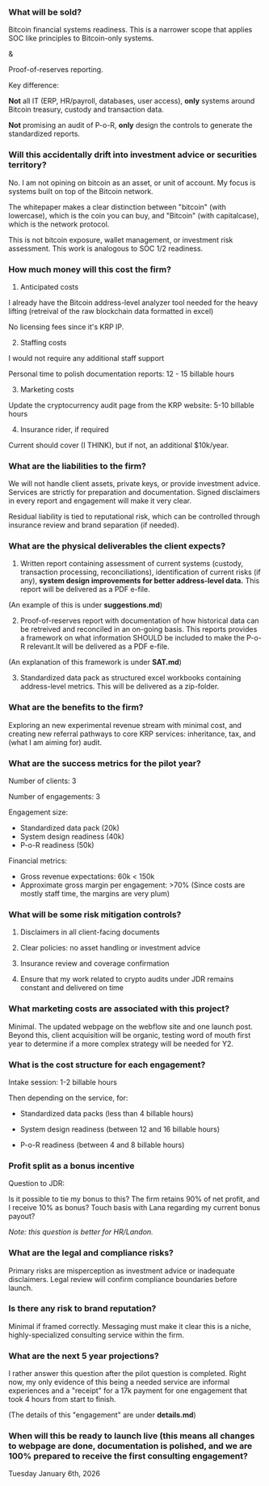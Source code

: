 ### What will be sold?

Bitcoin financial systems readiness. This is a narrower scope that applies SOC like principles to Bitcoin-only systems.

&

Proof-of-reserves reporting.


Key difference:

**Not** all IT (ERP, HR/payroll, databases, user access), **only** systems around Bitcoin treasury, custody and transaction data.

**Not** promising an audit of P-o-R, **only** design the controls to generate the standardized reports.

### Will this accidentally drift into investment advice or securities territory?

No. I am not opining on bitcoin as an asset, or unit of account. My focus is systems built on top of the Bitcoin network.

The whitepaper makes a clear distinction between "bitcoin" (with lowercase), which is the coin you can buy, and "Bitcoin" (with capitalcase), which is the network protocol.

This is not bitcoin exposure, wallet management, or investment risk assessment. This work is analogous to SOC 1/2 readiness.


### How much money will this cost the firm?

1. Anticipated costs

I already have the Bitcoin address-level analyzer tool needed for the heavy lifting (retreival of the raw blockchain data formatted in excel)

No licensing fees since it's KRP IP.

2. Staffing costs

I would not require any additional staff support

Personal time to polish documentation reports: 12 - 15 billable hours

3. Marketing costs

Update the cryptocurrency audit page from the KRP website: 5-10 billable hours

4. Insurance rider, if required

Current should cover (I THINK), but if not, an additional $10k/year.

### What are the liabilities to the firm?

We will not handle client assets, private keys, or provide investment advice. Services are strictly for preparation and documentation. Signed disclaimers in every report and engagement will make it very clear.

Residual liability is tied to reputational risk, which can be controlled through insurance review and brand separation (if needed).

### What are the physical deliverables the client expects?

1. Written report containing assessment of current systems (custody, transaction processing, reconciliations), identification of current risks (if any), **system design improvements for better address-level data.** This report will be delivered as a PDF e-file.

(An example of this is under **suggestions.md**)

2. Proof-of-reserves report with documentation of how historical data can be retreived and reconciled in an on-going basis. This reports provides a framework on what information SHOULD be included to make the P-o-R relevant.It will be delivered as a PDF e-file.

(An explanation of this framework is under **SAT.md**)

3. Standardized data pack as structured excel workbooks containing address-level metrics. This will be delivered as a zip-folder.

### What are the benefits to the firm?

Exploring an new experimental revenue stream with minimal cost, and creating new referral pathways to core KRP services: inheritance, tax, and (what I am aiming for) audit.

### What are the success metrics for the pilot year?

Number of clients: 3

Number of engagements: 3

Engagement size:

- Standardized data pack (20k)
- System design readiness (40k)
- P-o-R readiness (50k)

Financial metrics:

- Gross revenue expectations: 60k < 150k
- Approximate gross margin per engagement: >70% (Since costs are mostly staff time, the margins are very plum)

### What will be some risk mitigation controls?

1. Disclaimers in all client-facing documents

2. Clear policies: no asset handling or investment advice

3. Insurance review and coverage confirmation

4. Ensure that my work related to crypto audits under JDR remains constant and delivered on time

### What marketing costs are associated with this project?

Minimal. The updated webpage on the webflow site and one launch post. Beyond this, client acquisition will be organic, testing word of mouth first year to determine if a more complex strategy will be needed for Y2.

### What is the cost structure for each engagement?

Intake session: 1-2 billable hours

Then depending on the service, for:

- Standardized data packs (less than 4 billable hours)

- System design readiness (between 12 and 16 billable hours)

- P-o-R readiness (between 4 and 8 billable hours)

### Profit split as a bonus incentive

Question to JDR:

Is it possible to tie my bonus to this? The firm retains 90% of net profit, and I receive 10% as bonus? Touch basis with Lana regarding my current bonus payout?

*Note: this question is better for HR/Landon.*

### What are the legal and compliance risks?

Primary risks are misperception as investment advice or inadequate disclaimers. Legal review will confirm compliance boundaries before launch.

### Is there any risk to brand reputation?

Minimal if framed correctly. Messaging must make it clear this is a niche, highly-specialized consulting service within the firm.

### What are the next 5 year projections?

I rather answer this question after the pilot question is completed. Right now, my only evidence of this being a needed service are informal experiences and a "receipt" for a 17k payment for one engagement that took 4 hours from start to finish.

(The details of this "engagement" are under **details.md**)

### When will this be ready to launch live (this means all changes to webpage are done, documentation is polished, and we are 100% prepared to receive the first consulting engagement?

Tuesday January 6th, 2026



